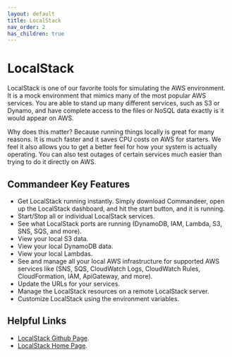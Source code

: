 ```yaml
---
layout: default
title: LocalStack
nav_order: 2
has_children: true
---
```


# LocalStack

LocalStack is one of our favorite tools for simulating the AWS environment. It is a mock environment that mimics many of the most popular AWS services. You are able to stand up many different services, such as S3 or Dynamo, and have complete access to the files or NoSQL data exactly is it would appear on AWS.

Why does this matter? Because running things locally is great for many reasons. It is much faster and it saves CPU costs on AWS for starters. We feel it also allows you to get a better feel for how your system is actually operating. You can also test outages of certain services much easier than trying to do it directly on AWS.

## Commandeer Key Features

- Get LocalStack running instantly. Simply download Commandeer, open up the LocalStack dashboard, and hit the start button, and it is running.
- Start/Stop all or individual LocalStack services.
- See what LocalStack ports are running (DynamoDB, IAM, Lambda, S3, SNS, SQS, and more).
- View your local S3 data.
- View your local DynamoDB data.
- View your local Lambdas.
- See and manage all your local AWS infrastructure for supported AWS services like (SNS, SQS, CloudWatch Logs, CloudWatch Rules, CloudFormation, IAM, ApiGateway, and more).
- Update the URLs for your services.
- Manage the LocalStack resources on a remote LocalStack server.
- Customize LocalStack using the environment variables.

## Helpful Links

- [LocalStack Github Page](https://github.com/localstack/localstack "LocalStack 💻 is a cloud service emulator that runs in a single container on your laptop or in your CI environment.").
- [LocalStack Home Page](https://localstack.cloud/ "A fully functional local cloud stack. Develop and test your cloud and serverless apps offline!").
